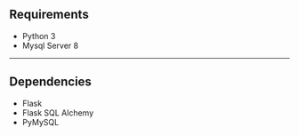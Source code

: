 ## Requirements

- Python 3
- Mysql Server 8

---

## Dependencies

- Flask
- Flask SQL Alchemy
- PyMySQL